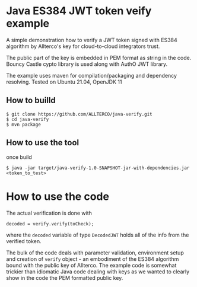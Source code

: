 # Java ES384 JWT token veify example

A simple demonstration how to verify a JWT token signed with ES384 algorithm by Allterco's key for cloud-to-cloud integrators trust.

The public part of the key is embedded in PEM format as string in the code. Bouncy Castle cypto library is used along with AuthO JWT library.

The example uses maven for compilation/packaging and dependency resolving. Tested on Ubuntu 21.04, OpenJDK 11

## How to builld

```
$ git clone https://github.com/ALLTERCO/java-verify.git
$ cd java-verify
$ mvn package
```

## How to use the tool

once build

```
$ java -jar target/java-verify-1.0-SNAPSHOT-jar-with-dependencies.jar <token_to_test>
```

# How to use the code

The actual verification is done with 

```
decoded = verify.verify(toCheck);
```

where the `decoded` variable of  type `DecodedJWT` holds all of the info from the verified token. 

The bulk of the code deals with parameter validation, environment setup and creation of `verify` object - an embodiment of the ES384 algorithm bound with the public key of Allterco. The example code is somewhat trickier than idiomatic Java code dealing with keys as we wanted to clearly show in the code the PEM formatted public key. 